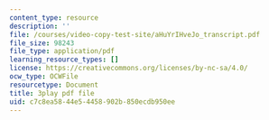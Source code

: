 ```yaml
---
content_type: resource
description: ''
file: /courses/video-copy-test-site/aHuYrIHveJo_transcript.pdf
file_size: 98243
file_type: application/pdf
learning_resource_types: []
license: https://creativecommons.org/licenses/by-nc-sa/4.0/
ocw_type: OCWFile
resourcetype: Document
title: 3play pdf file
uid: c7c8ea58-44e5-4458-902b-850ecdb950ee
---
```

